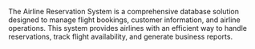 The Airline Reservation System is a comprehensive database solution designed to manage flight bookings, customer information, and airline operations. This system provides airlines with an efficient way to handle reservations, track flight availability, and generate business reports.
